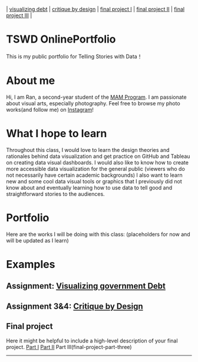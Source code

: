 | [visualizing debt](visualizing-government-debt) | [critique by design](critique-by-design) | [final project I](final-project-part-one) | [final project II](final-project-part-two) | [final project III](final-project-part-three) |

# TSWD OnlinePortfolio 
This is my public portfolio for Telling Stories with Data！

# About me
Hi, I am Ran, a second-year student of the [MAM Program](https://www.heinz.cmu.edu/programs/arts-management-master/). I am passionate about visual arts, especially photography. Feel free to browse my photo works(and follow me) on [Instagram](https://www.instagram.com/ranerpaidoupaile/)!

# What I hope to learn
Throughout this class, I would love to learn the design theories and rationales behind data visualization and get practice on GitHub and Tableau on creating data visual dashboards. I would also like to know how to create more accessible data visualization for the general public (viewers who do not necessarily have certain academic backgrounds) I also want to learn new and some cool data visual tools or graphics that I previously did not know about and eventually learning how to use data to tell good and straightforward stories to the audiences. 

# Portfolio
Here are the works I will be doing with this class: (placeholders for now and will be updated as I learn)
# Examples


## Assignment: [Visualizing government Debt](visualizing-government-debt)


## Assignment 3&4: [Critique by Design](critique-by-design)


## Final project
Here it might be helpful to include a high-level description of your final project. 
[Part I](final-project-part-one)
[Part II](final-project-part-two)
Part III(final-project-part-three)

---

